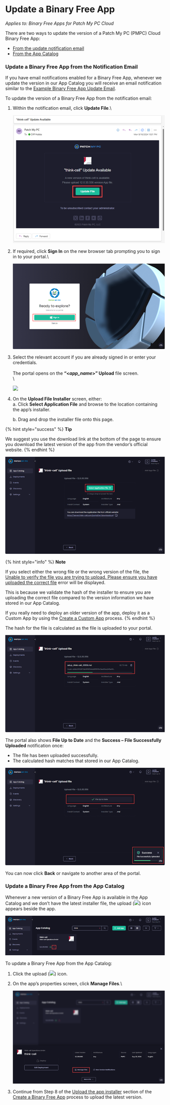 # Update a Binary Free App

_Applies to: Binary Free Apps for Patch My PC Cloud_

There are two ways to update the version of a Patch My PC (PMPC) Cloud Binary Free App:

* [From the update notification email](update-a-binary-free-app.md#update-a-binary-free-app-from-the-notification-email)
* [From the App Catalog](update-a-binary-free-app.md#update-a-binary-free-app-from-the-app-catalog)

### Update a Binary Free App from the Notification Email

If you have email notifications enabled for a Binary Free App, whenever we update the version in our App Catalog you will receive an email notification similar to the [Example Binary Free App Update Email](../cloud-reference/cloud-email-reference/example-binary-free-app-update-email.md).

To update the version of a Binary Free App from the notification email:

1.  Within the notification email, click **Update File**.\\

    ![Clicking “Add Version” in the notification email](<../../.gitbook/assets/image-(401) (1).png>)
2.  If required, click **Sign In** on the new browser tab prompting you to sign in to your portal.\\

    ![Clicking “Sign In” on the new browser tab prompting you to sign in to your portal.](<../../.gitbook/assets/image-(402) (1).png>)
3.  Select the relevant account if you are already signed in or enter your credentials.\
    \
    The portal opens on the **“<**_**app\_name**_**>” Upload** file screen.\
    \\

    ![](../../.gitbook/assets/image-\(403\).png)
4.  On the **Upload File Installer** screen, either:\
    a. Click **Select Application File** and browse to the location containing the app’s installer.

    b. Drag and drop the installer file onto this page.

{% hint style="success" %}
**Tip**

We suggest you use the download link at the bottom of the page to ensure you download the latest version of the app from the vendor’s official website.
{% endhint %}

![Clicking “Select Application File”](<../../.gitbook/assets/image-(404) (1).png>)

{% hint style="info" %}
**Note**

If you select either the wrong file or the wrong version of the file, the [Unable to verify the file you are trying to upload. Please ensure you have uploaded the correct file](../cloud-troubleshooting/troubleshooting-binary-free-apps/unable-to-verify-the-file-you-are-trying-to-upload-error-in-binary-free-apps.md) error will be displayed.

This is because we validate the hash of the installer to ensure you are uploading the correct file compared to the version information we have stored in our App Catalog.

If you really need to deploy an older version of the app, deploy it as a Custom App by using the [Create a Custom App](../custom-apps/create-a-custom-app/) process.
{% endhint %}

The hash for the file is calculated as the file is uploaded to your portal.

![Calculating the hash for the file as its uploaded to your portal](<../../.gitbook/assets/image-(405) (1).png>)

The portal also shows **File Up to Date** and the **Success – File Successfully Uploaded** notification once:

* The file has been uploaded successfully.
* The calculated hash matches that stored in our App Catalog.

![“Success – File Successfully Uploaded” notification](<../../.gitbook/assets/image-(406) (1).png>)

You can now click **Back** or navigate to another area of the portal.

### Update a Binary Free App from the App Catalog

Whenever a new version of a Binary Free App is available in the App Catalog and we don’t have the latest installer file, the upload (![](../../_images/image-\(407\).png%3E)) icon appears beside the app.

![“Upload” icon showing a new version of an app needs to be uploaded](<../../.gitbook/assets/image-(408) (1).png>)

To update a Binary Free App from the App Catalog:

1. Click the upload (![](../../_images/image-\(407\).png%3E)) icon.
2.  On the app’s properties screen, click **Manage Files**.\\

    ![Clicking “Manage Files”](<../../.gitbook/assets/image-(409) (1).png>)
3. Continue from Step 8 of the [Upload the app installer](deploy-a-binary-free-app.md#upload-the-app-installer) section of the [Create a Binary Free App](deploy-a-binary-free-app.md) process to upload the latest version.
